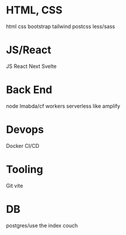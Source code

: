 # HTML, CSS
html
css
bootstrap
tailwind
postcss
less/sass

# JS/React
JS
React
Next
Svelte

# Back End
node
lmabda/cf workers
serverless like amplify

# Devops
Docker
CI/CD

# Tooling
Git
vite

# DB
postgres/use the index
couch